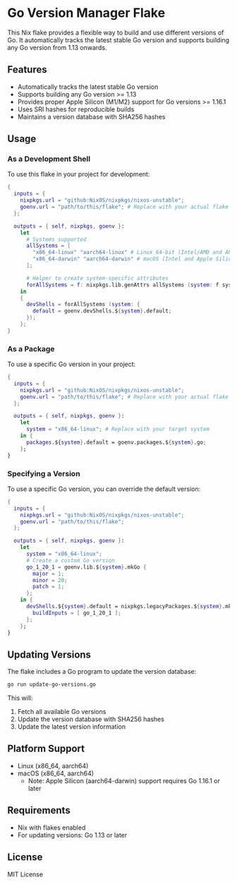 # Go Version Manager Flake

This Nix flake provides a flexible way to build and use different versions of Go. It automatically tracks the latest stable Go version and supports building any Go version from 1.13 onwards.

## Features

- Automatically tracks the latest stable Go version
- Supports building any Go version >= 1.13
- Provides proper Apple Silicon (M1/M2) support for Go versions >= 1.16.1
- Uses SRI hashes for reproducible builds
- Maintains a version database with SHA256 hashes

## Usage

### As a Development Shell

To use this flake in your project for development:

```nix
{
  inputs = {
    nixpkgs.url = "github:NixOS/nixpkgs/nixos-unstable";
    goenv.url = "path/to/this/flake"; # Replace with your actual flake URL
  };

  outputs = { self, nixpkgs, goenv }:
    let
      # Systems supported
      allSystems = [
        "x86_64-linux" "aarch64-linux" # Linux 64-bit (Intel/AMD and ARM)
        "x86_64-darwin" "aarch64-darwin" # macOS (Intel and Apple Silicon)
      ];

      # Helper to create system-specific attributes
      forAllSystems = f: nixpkgs.lib.genAttrs allSystems (system: f system);
    in
    {
      devShells = forAllSystems (system: {
        default = goenv.devShells.${system}.default;
      });
    };
}
```

### As a Package

To use a specific Go version in your project:

```nix
{
  inputs = {
    nixpkgs.url = "github:NixOS/nixpkgs/nixos-unstable";
    goenv.url = "path/to/this/flake"; # Replace with your actual flake URL
  };

  outputs = { self, nixpkgs, goenv }:
    let
      system = "x86_64-linux"; # Replace with your target system
    in {
      packages.${system}.default = goenv.packages.${system}.go;
    };
}
```

### Specifying a Version

To use a specific Go version, you can override the default version:

```nix
{
  inputs = {
    nixpkgs.url = "github:NixOS/nixpkgs/nixos-unstable";
    goenv.url = "path/to/this/flake";
  };

  outputs = { self, nixpkgs, goenv }:
    let
      system = "x86_64-linux";
      # Create a custom Go version
      go_1_20_1 = goenv.lib.${system}.mkGo {
        major = 1;
        minor = 20;
        patch = 1;
      };
    in {
      devShells.${system}.default = nixpkgs.legacyPackages.${system}.mkShell {
        buildInputs = [ go_1_20_1 ];
      };
    };
}
```

## Updating Versions

The flake includes a Go program to update the version database:

```bash
go run update-go-versions.go
```

This will:
1. Fetch all available Go versions
2. Update the version database with SHA256 hashes
3. Update the latest version information

## Platform Support

- Linux (x86_64, aarch64)
- macOS (x86_64, aarch64)
  - Note: Apple Silicon (aarch64-darwin) support requires Go 1.16.1 or later

## Requirements

- Nix with flakes enabled
- For updating versions: Go 1.13 or later

## License

MIT License 